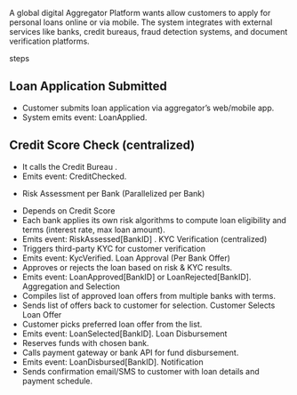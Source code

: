 A global digital Aggregator Platform wants allow customers to apply for personal loans online or via mobile. The system integrates with external services like banks, credit bureaus, fraud detection systems, and document verification platforms.

steps
## Loan Application Submitted
* Customer submits loan application via aggregator’s web/mobile app.
* System emits event: LoanApplied.
## Credit Score Check (centralized)
* It calls the Credit Bureau .
* Emits event: CreditChecked.
- Risk Assessment per Bank (Parallelized per Bank)
* Depends on Credit Score 
* Each bank applies its own risk algorithms to compute loan eligibility and terms (interest rate, max loan amount).
* Emits event: RiskAssessed[BankID] .
KYC Verification (centralized)
* Triggers third-party KYC for customer verification 
* Emits event: KycVerified.
Loan Approval (Per Bank Offer)
* Approves or rejects the loan based on risk & KYC results.
* Emits event: LoanApproved[BankID] or LoanRejected[BankID].
Aggregation and Selection
* Compiles list of approved loan offers from multiple banks with terms.
* Sends list of offers back to customer for selection.
Customer Selects Loan Offer
* Customer picks preferred loan offer from the list.
* Emits event: LoanSelected[BankID].
Loan Disbursement
* Reserves funds with chosen bank.
* Calls payment gateway or bank API for fund disbursement.
* Emits event: LoanDisbursed[BankID].
Notification
* Sends confirmation email/SMS to customer with loan details and payment schedule.
